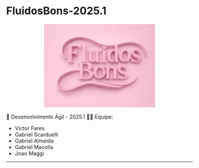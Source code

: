 # **FluidosBons-2025.1**
<p align="center">
  <img src="Prototipação/image.jpg" alt="Logo" width="300"/>
</p>


📅 Desenvolvimento Ágil - 2025.1
👨‍💻 Equipe:
- Victor Fares  
- Gabriel Scarduelli  
- Gabriel Almeida  
- Gabriel Macolla  
- Joao Maggi  

---

